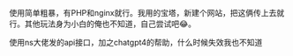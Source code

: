 使用简单粗暴，有PHP和nginx就行。我用的宝塔，新建个网站，把这俩传上去就行。其他玩法身为小白的俺也不知道，自己尝试吧😂。

使用ns大佬发的api接口，加之chatgpt4的帮助，什么时候失效我也不知道
